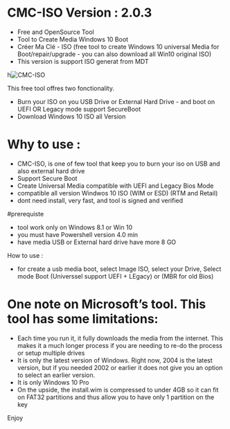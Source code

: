 # CMC-ISO Version : 2.0.3
* Free and OpenSource Tool
* Tool to Create Media Windows 10 Boot 
* Créer Ma Clé - ISO (free tool to create Windows 10 universal Media for Boot/repair/upgrade - you can also download all Win10 original ISO)
* This version is support ISO generat from MDT 

h![CMC-ISO](https://user-images.githubusercontent.com/49924401/104088399-eeb65280-5266-11eb-96fd-e7f1216c3146.gif)

This free tool offres two fonctionality. 

* Burn your ISO on you USB Drive or External Hard Drive - and boot on UEFI OR Legacy mode support SecureBoot
* Download Windows 10 ISO all Version


# Why to use : 

* CMC-ISO, is one of few tool that keep you to burn your iso on USB and also external hard drive
* Support Secure Boot
* Create Universal Media compatible with UEFI and Legacy Bios Mode
* compatible all version Windwos 10 ISO (WIM or ESD) (RTM and Retail)
* dont need install, very fast, and tool is signed and verified 

#prerequiste
* tool work only on Windows 8.1 or Win 10
* you must have Powershell version 4.0 min
* have media USB or External hard drive have more 8 GO

 How to use :
* for create a usb media boot, select Image ISO, select your Drive, Select mode Boot (Universsel support UEFI + LEgacy) or (MBR for old Bios)

# One note on Microsoft’s tool. This tool has some limitations:

* Each time you run it, it fully downloads the media from the internet. This makes it a much longer process if you are needing to re-do the process or setup multiple drives
* It is only the latest version of Windows. Right now, 2004 is the latest version, but if you needed 2002 or earlier it does not give you an option to select an earlier version.
* It is only Windows 10 Pro
* On the upside, the install.wim is compressed to under 4GB so it can fit on FAT32 partitions and thus allow you to have only 1 partition on the key 

Enjoy

